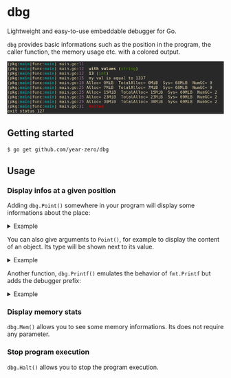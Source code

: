 # dbg

Lightweight and easy-to-use embeddable debugger for Go.

`dbg` provides basic informations such as the position in the program, the caller function, the memory usage etc. with a colored output.

![Sample](img/example.png)

## Getting started

```
$ go get github.com/year-zero/dbg
```

## Usage

### Display infos at a given position

Adding `dbg.Point()` somewhere in your program will display some informations about the place:

<details><summary>Example</summary>
<p>

```go
func main() {
	dbg.Point()
}
```

Output:

```
(pkg:main|func:main) main.go:6
```
</p>
</details>

You can also give arguments to `Point()`, for example to display the content of an object. Its type will be shown next to its value.

<details><summary>Example</summary>
<p>

```go
func main() {
	myvar := 1337
	dbg.Point(myvar)
}
```

Output:

```
(pkg:main|func:main) main.go:7   1337 (int)
```
</p>
</details>

Another function, `dbg.Printf()` emulates the behavior of `fmt.Printf` but adds the debugger prefix:

<details><summary>Example</summary>
<p>

```go
func main() {
	name := "General Kenobi"
	dbg.Printf("hello there, %s\n", name)
}
```

Output:

```
(pkg:main|func:main) main.go:7   hello there, General Kenobi
```

</p>
</details>

### Display memory stats

`dbg.Mem()` allows you to see some memory informations. Its does not require any parameter.

### Stop program execution

`dbg.Halt()` allows you to stop the program execution.